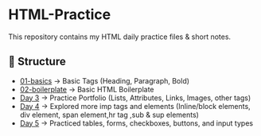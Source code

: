 # HTML-Practice
This repository contains my HTML daily practice files & short notes.


## 📂 Structure
- [01-basics](https://github.com/Kourav0555/HTML-Practice/tree/main/01-basics) → Basic Tags (Heading, Paragraph, Bold)
- [02-boilerplate]() → Basic HTML Boilerplate
- [Day 3](Day%203/README.md) → Practice Portfolio (Lists, Attributes, Links, Images, other tags)
- [Day 4](Day%204/README.md) → Explored more imp tags and elements (Inline/block elements, div element, span element,hr tag ,sub & sup elements)
- [Day 5](https://github.com/Kourav0555/HTML-Learning-Path/tree/main/Day%205) → Practiced tables, forms, checkboxes, buttons, and input types
